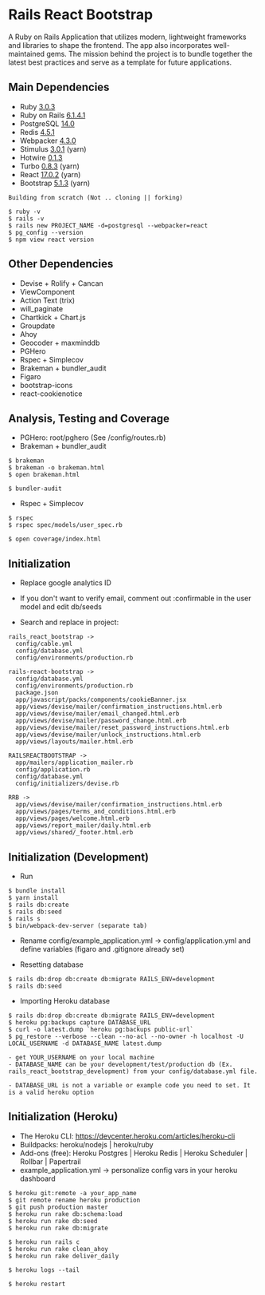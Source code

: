 # Rails React Bootstrap

A Ruby on Rails Application that utilizes modern, lightweight frameworks and libraries to shape the frontend. The app also incorporates well-maintained gems. The mission behind the project is to bundle together the latest best practices and serve as a template for future applications.

## Main Dependencies

* Ruby [3.0.3](https://www.ruby-lang.org/en/downloads/releases/)
* Ruby on Rails [6.1.4.1](https://rubygems.org/gems/rails/versions)
* PostgreSQL [14.0](https://www.postgresql.org/support/versioning/)
* Redis [4.5.1](https://rubygems.org/gems/redis/versions)
* Webpacker [4.3.0](https://rubygems.org/gems/webpacker/versions)
* Stimulus [3.0.1](https://github.com/hotwired/stimulus/releases) (yarn)
* Hotwire [0.1.3](https://rubygems.org/gems/hotwire-rails/versions)
* Turbo [0.8.3](https://rubygems.org/gems/turbo-rails/versions) (yarn)
* React [17.0.2](https://reactjs.org/versions/) (yarn)
* Bootstrap [5.1.3](https://getbootstrap.com/docs/versions/) (yarn)
```
Building from scratch (Not .. cloning || forking)

$ ruby -v
$ rails -v
$ rails new PROJECT_NAME -d=postgresql --webpacker=react
$ pg_config --version
$ npm view react version
```


## Other Dependencies

* Devise + Rolify + Cancan
* ViewComponent
* Action Text (trix)
* will_paginate
* Chartkick + Chart.js
* Groupdate
* Ahoy
* Geocoder + maxminddb
* PGHero
* Rspec + Simplecov
* Brakeman + bundler_audit
* Figaro
* bootstrap-icons
* react-cookienotice

## Analysis, Testing and Coverage

* PGHero: root/pghero (See /config/routes.rb)
* Brakeman + bundler_audit
```
$ brakeman
$ brakeman -o brakeman.html
$ open brakeman.html

$ bundler-audit
```
* Rspec + Simplecov
```
$ rspec
$ rspec spec/models/user_spec.rb

$ open coverage/index.html
```


## Initialization

* Replace google analytics ID

* If you don't want to verify email, comment out :confirmable in the user model and edit db/seeds

* Search and replace in project:
```
rails_react_bootstrap ->
  config/cable.yml
  config/database.yml
  config/environments/production.rb

rails-react-bootstrap ->
  config/database.yml
  config/environments/production.rb
  package.json
  app/javascript/packs/components/cookieBanner.jsx
  app/views/devise/mailer/confirmation_instructions.html.erb
  app/views/devise/mailer/email_changed.html.erb
  app/views/devise/mailer/password_change.html.erb
  app/views/devise/mailer/reset_password_instructions.html.erb
  app/views/devise/mailer/unlock_instructions.html.erb
  app/views/layouts/mailer.html.erb

RAILSREACTBOOTSTRAP ->
  app/mailers/application_mailer.rb
  config/application.rb
  config/database.yml
  config/initializers/devise.rb

RRB ->
  app/views/devise/mailer/confirmation_instructions.html.erb
  app/views/pages/terms_and_conditions.html.erb
  app/views/pages/welcome.html.erb
  app/views/report_mailer/daily.html.erb
  app/views/shared/_footer.html.erb
```

## Initialization (Development)

* Run
```
$ bundle install
$ yarn install
$ rails db:create
$ rails db:seed
$ rails s
$ bin/webpack-dev-server (separate tab)
```

* Rename config/example_application.yml -> config/application.yml and define variables (figaro and .gitignore already set)

* Resetting database
```
$ rails db:drop db:create db:migrate RAILS_ENV=development
$ rails db:seed
```
* Importing Heroku database
```
$ rails db:drop db:create db:migrate RAILS_ENV=development
$ heroku pg:backups capture DATABASE_URL
$ curl -o latest.dump `heroku pg:backups public-url`
$ pg_restore --verbose --clean --no-acl --no-owner -h localhost -U LOCAL_USERNAME -d DATABASE_NAME latest.dump

- get YOUR_USERNAME on your local machine
- DATABASE_NAME can be your development/test/production db (Ex. rails_react_bootstrap_development) from your config/database.yml file.

- DATABASE_URL is not a variable or example code you need to set. It is a valid heroku option
```

## Initialization (Heroku)

* The Heroku CLI: https://devcenter.heroku.com/articles/heroku-cli
* Buildpacks: heroku/nodejs | heroku/ruby
* Add-ons (free): Heroku Postgres | Heroku Redis | Heroku Scheduler | Rollbar | Papertrail
* example_application.yml -> personalize config vars in your heroku dashboard
```
$ heroku git:remote -a your_app_name
$ git remote rename heroku production
$ git push production master
$ heroku run rake db:schema:load
$ heroku run rake db:seed
$ heroku run rake db:migrate

$ heroku run rails c
$ heroku run rake clean_ahoy
$ heroku run rake deliver_daily

$ heroku logs --tail

$ heroku restart
```
